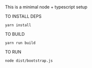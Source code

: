 This is a minimal node + typescript setup

TO INSTALL DEPS

```yarn install```

TO BUILD

``` yarn run build ```

TO RUN

```node dist/bootstrap.js```


